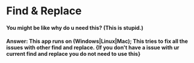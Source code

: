 # Find & Replace

#### You might be like why do u need this? (This is stupid.)
#### Answer: This app runs on (Windows|Linux|Mac); This tries to fix all the issues with other find and replace. {If you don't have a issue with ur current find and replace you do not need to use this}
